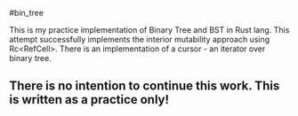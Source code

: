 #bin_tree

This is my practice implementation of Binary Tree and BST in Rust lang.
This attempt successfully implements the interior mutability approach using Rc<RefCell<Node>>.
There is an implementation of a cursor - an iterator over binary tree.

## There is no intention to continue this work. This is written as a practice only!
